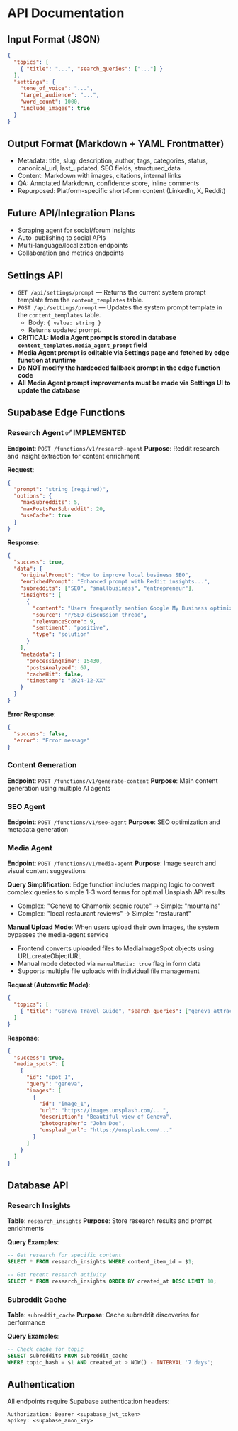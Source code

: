 # API Documentation

## Input Format (JSON)
```json
{
  "topics": [
    { "title": "...", "search_queries": ["..."] }
  ],
  "settings": {
    "tone_of_voice": "...",
    "target_audience": "...",
    "word_count": 1000,
    "include_images": true
  }
}
```

## Output Format (Markdown + YAML Frontmatter)
- Metadata: title, slug, description, author, tags, categories, status, canonical_url, last_updated, SEO fields, structured_data
- Content: Markdown with images, citations, internal links
- QA: Annotated Markdown, confidence score, inline comments
- Repurposed: Platform-specific short-form content (LinkedIn, X, Reddit)

## Future API/Integration Plans
- Scraping agent for social/forum insights
- Auto-publishing to social APIs
- Multi-language/localization endpoints
- Collaboration and metrics endpoints

## Settings API

- `GET /api/settings/prompt` — Returns the current system prompt template from the `content_templates` table.
- `POST /api/settings/prompt` — Updates the system prompt template in the `content_templates` table.
  - Body: `{ value: string }`
  - Returns updated prompt.
- **CRITICAL: Media Agent prompt is stored in database `content_templates.media_agent_prompt` field**
- **Media Agent prompt is editable via Settings page and fetched by edge function at runtime**
- **Do NOT modify the hardcoded fallback prompt in the edge function code**
- **All Media Agent prompt improvements must be made via Settings UI to update the database**

## Supabase Edge Functions

### Research Agent ✅ IMPLEMENTED
**Endpoint**: `POST /functions/v1/research-agent`
**Purpose**: Reddit research and insight extraction for content enrichment

**Request**:
```json
{
  "prompt": "string (required)",
  "options": {
    "maxSubreddits": 5,
    "maxPostsPerSubreddit": 20,
    "useCache": true
  }
}
```

**Response**:
```json
{
  "success": true,
  "data": {
    "originalPrompt": "How to improve local business SEO",
    "enrichedPrompt": "Enhanced prompt with Reddit insights...",
    "subreddits": ["SEO", "smallbusiness", "entrepreneur"],
    "insights": [
      {
        "content": "Users frequently mention Google My Business optimization",
        "source": "r/SEO discussion thread",
        "relevanceScore": 9,
        "sentiment": "positive",
        "type": "solution"
      }
    ],
    "metadata": {
      "processingTime": 15430,
      "postsAnalyzed": 67,
      "cacheHit": false,
      "timestamp": "2024-12-XX"
    }
  }
}
```

**Error Response**:
```json
{
  "success": false,
  "error": "Error message"
}
```

### Content Generation
**Endpoint**: `POST /functions/v1/generate-content`
**Purpose**: Main content generation using multiple AI agents

### SEO Agent
**Endpoint**: `POST /functions/v1/seo-agent`
**Purpose**: SEO optimization and metadata generation

### Media Agent
**Endpoint**: `POST /functions/v1/media-agent`
**Purpose**: Image search and visual content suggestions

**Query Simplification**: Edge function includes mapping logic to convert complex queries to simple 1-3 word terms for optimal Unsplash API results
- Complex: "Geneva to Chamonix scenic route" → Simple: "mountains"
- Complex: "local restaurant reviews" → Simple: "restaurant"

**Manual Upload Mode**: When users upload their own images, the system bypasses the media-agent service
- Frontend converts uploaded files to MediaImageSpot objects using URL.createObjectURL
- Manual mode detected via `manualMedia: true` flag in form data
- Supports multiple file uploads with individual file management

**Request (Automatic Mode)**:
```json
{
  "topics": [
    { "title": "Geneva Travel Guide", "search_queries": ["geneva attractions", "swiss travel"] }
  ]
}
```

**Response**:
```json
{
  "success": true,
  "media_spots": [
    {
      "id": "spot_1",
      "query": "geneva",
      "images": [
        {
          "id": "image_1",
          "url": "https://images.unsplash.com/...",
          "description": "Beautiful view of Geneva",
          "photographer": "John Doe",
          "unsplash_url": "https://unsplash.com/..."
        }
      ]
    }
  ]
}
```

## Database API

### Research Insights
**Table**: `research_insights`
**Purpose**: Store research results and prompt enrichments

**Query Examples**:
```sql
-- Get research for specific content
SELECT * FROM research_insights WHERE content_item_id = $1;

-- Get recent research activity
SELECT * FROM research_insights ORDER BY created_at DESC LIMIT 10;
```

### Subreddit Cache
**Table**: `subreddit_cache`
**Purpose**: Cache subreddit discoveries for performance

**Query Examples**:
```sql
-- Check cache for topic
SELECT subreddits FROM subreddit_cache 
WHERE topic_hash = $1 AND created_at > NOW() - INTERVAL '7 days';
```

## Authentication
All endpoints require Supabase authentication headers:
```
Authorization: Bearer <supabase_jwt_token>
apikey: <supabase_anon_key>
```